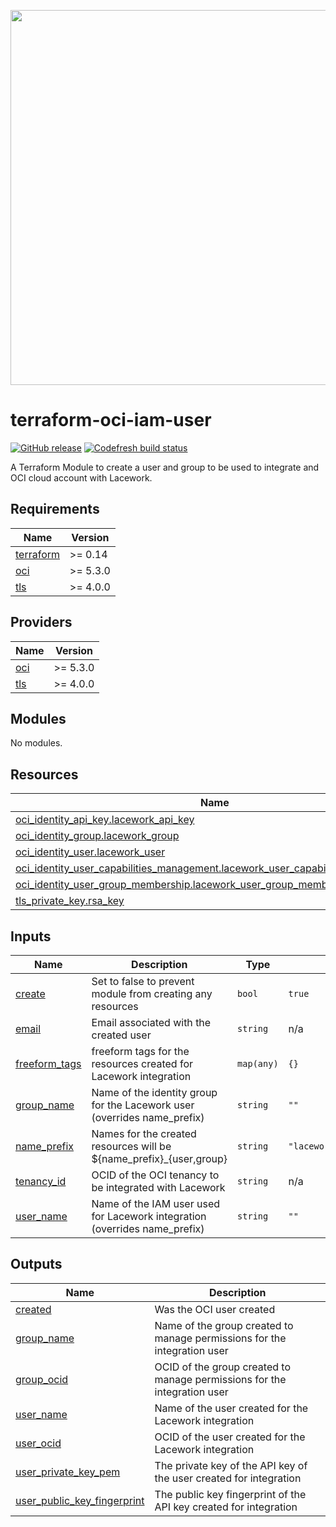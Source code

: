 <a href="https://lacework.com"><img src="https://techally-content.s3-us-west-1.amazonaws.com/public-content/lacework_logo_full.png" width="600"></a>

# terraform-oci-iam-user

[![GitHub release](https://img.shields.io/github/release/lacework/terraform-oci-iam-user.svg)](https://github.com/lacework/terraform-oci-iam-user/releases/)
[![Codefresh build status]( https://g.codefresh.io/api/badges/pipeline/lacework/terraform-modules%2Ftest-compatibility?type=cf-1&key=eyJhbGciOiJIUzI1NiJ9.NWVmNTAxOGU4Y2FjOGQzYTkxYjg3ZDEx.RJ3DEzWmBXrJX7m38iExJ_ntGv4_Ip8VTa-an8gBwBo)]( https://g.codefresh.io/pipelines/edit/new/builds?id=607e25e6728f5a6fba30431b&pipeline=test-compatibility&projects=terraform-modules&projectId=607db54b728f5a5f8930405d)

A Terraform Module to create a user and group to be used to integrate and OCI
cloud account with Lacework.

## Requirements

| Name | Version |
|------|---------|
| <a name="requirement_terraform"></a> [terraform](#requirement\_terraform) | >= 0.14 |
| <a name="requirement_oci"></a> [oci](#requirement\_oci) | >= 5.3.0 |
| <a name="requirement_tls"></a> [tls](#requirement\_tls) | >= 4.0.0 |

## Providers

| Name | Version |
|------|---------|
| <a name="provider_oci"></a> [oci](#provider\_oci) | >= 5.3.0 |
| <a name="provider_tls"></a> [tls](#provider\_tls) | >= 4.0.0 |

## Modules

No modules.

## Resources

| Name | Type |
|------|------|
| [oci_identity_api_key.lacework_api_key](https://registry.terraform.io/providers/oracle/oci/latest/docs/resources/identity_api_key) | resource |
| [oci_identity_group.lacework_group](https://registry.terraform.io/providers/oracle/oci/latest/docs/resources/identity_group) | resource |
| [oci_identity_user.lacework_user](https://registry.terraform.io/providers/oracle/oci/latest/docs/resources/identity_user) | resource |
| [oci_identity_user_capabilities_management.lacework_user_capabilities_management](https://registry.terraform.io/providers/oracle/oci/latest/docs/resources/identity_user_capabilities_management) | resource |
| [oci_identity_user_group_membership.lacework_user_group_membership](https://registry.terraform.io/providers/oracle/oci/latest/docs/resources/identity_user_group_membership) | resource |
| [tls_private_key.rsa_key](https://registry.terraform.io/providers/hashicorp/tls/latest/docs/resources/private_key) | resource |

## Inputs

| Name | Description | Type | Default | Required |
|------|-------------|------|---------|:--------:|
| <a name="input_create"></a> [create](#input\_create) | Set to false to prevent module from creating any resources | `bool` | `true` | no |
| <a name="input_email"></a> [email](#input\_email) | Email associated with the created user | `string` | n/a | yes |
| <a name="input_freeform_tags"></a> [freeform\_tags](#input\_freeform\_tags) | freeform tags for the resources created for Lacework integration | `map(any)` | `{}` | no |
| <a name="input_group_name"></a> [group\_name](#input\_group\_name) | Name of the identity group for the Lacework user (overrides name\_prefix) | `string` | `""` | no |
| <a name="input_name_prefix"></a> [name\_prefix](#input\_name\_prefix) | Names for the created resources will be ${name\_prefix}\_{user,group} | `string` | `"lacework_security_integration"` | no |
| <a name="input_tenancy_id"></a> [tenancy\_id](#input\_tenancy\_id) | OCID of the OCI tenancy to be integrated with Lacework | `string` | n/a | yes |
| <a name="input_user_name"></a> [user\_name](#input\_user\_name) | Name of the IAM user used for Lacework integration (overrides name\_prefix) | `string` | `""` | no |

## Outputs

| Name | Description |
|------|-------------|
| <a name="output_created"></a> [created](#output\_created) | Was the OCI user created |
| <a name="output_group_name"></a> [group\_name](#output\_group\_name) | Name of the group created to manage permissions for the integration user |
| <a name="output_group_ocid"></a> [group\_ocid](#output\_group\_ocid) | OCID of the group created to manage permissions for the integration user |
| <a name="output_user_name"></a> [user\_name](#output\_user\_name) | Name of the user created for the Lacework integration |
| <a name="output_user_ocid"></a> [user\_ocid](#output\_user\_ocid) | OCID of the user created for the Lacework integration |
| <a name="output_user_private_key_pem"></a> [user\_private\_key\_pem](#output\_user\_private\_key\_pem) | The private key of the API key of the user created for integration |
| <a name="output_user_public_key_fingerprint"></a> [user\_public\_key\_fingerprint](#output\_user\_public\_key\_fingerprint) | The public key fingerprint of the API key created for integration |
